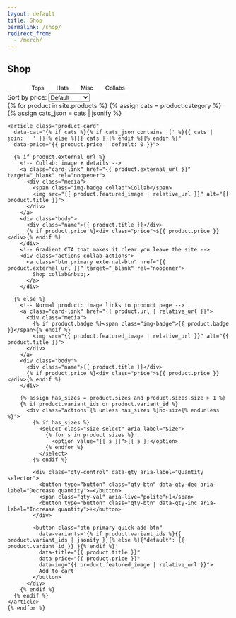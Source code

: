 ```yaml
---
layout: default
title: Shop
permalink: /shop/
redirect_from:
  - /merch/
---
```


<section class="container merch-index">
  <h1>Shop</h1>

  <!-- Filters + Sort -->
  <div class="shop-controls">
    <div class="filter">
      <button class="chip active" data-filter="all">All</button>
      <button class="chip" data-filter="tops">Tops</button>
      <button class="chip" data-filter="hats">Hats</button>
      <button class="chip" data-filter="misc">Misc</button>
      <button class="chip" data-filter="collab">Collabs</button>
    </div>
    <div class="sort">
      <label for="sortPrice">Sort by price:</label>
      <select id="sortPrice">
        <option value="default">Default</option>
        <option value="asc">Low to High</option>
        <option value="desc">High to Low</option>
      </select>
    </div>
  </div>

  <!-- Grid -->
  <div class="products" id="products">
    {% for product in site.products %}
    {% assign cats = product.category %}
    {% assign cats_json = cats | jsonify %}

    <article class="product-card"
      data-cat="{% if cats %}{% if cats_json contains '[' %}{{ cats | join: ' ' }}{% else %}{{ cats }}{% endif %}{% endif %}"
      data-price="{{ product.price | default: 0 }}">

      {% if product.external_url %}
        <!-- Collab: image + details -->
        <a class="card-link" href="{{ product.external_url }}" target="_blank" rel="noopener">
          <div class="media">
            <span class="img-badge collab">Collab</span>
            <img src="{{ product.featured_image | relative_url }}" alt="{{ product.title }}">
          </div>
        </a>
        <div class="body">
          <div class="name">{{ product.title }}</div>
          {% if product.price %}<div class="price">${{ product.price }}</div>{% endif %}
        </div>
        <!-- Gradient CTA that makes it clear you leave the site -->
        <div class="actions collab-actions">
          <a class="btn primary external-btn" href="{{ product.external_url }}" target="_blank" rel="noopener">
            Shop collab&nbsp;↗
          </a>
        </div>

      {% else %}
        <!-- Normal product: image links to product page -->
        <a class="card-link" href="{{ product.url | relative_url }}">
          <div class="media">
            {% if product.badge %}<span class="img-badge">{{ product.badge }}</span>{% endif %}
            <img src="{{ product.featured_image | relative_url }}" alt="{{ product.title }}">
          </div>
        </a>
        <div class="body">
          <div class="name">{{ product.title }}</div>
          {% if product.price %}<div class="price">${{ product.price }}</div>{% endif %}
        </div>

        {% assign has_sizes = product.sizes and product.sizes.size > 1 %}
        {% if product.variant_ids or product.variant_id %}
          <div class="actions {% unless has_sizes %}no-size{% endunless %}">
            {% if has_sizes %}
              <select class="size-select" aria-label="Size">
                {% for s in product.sizes %}
                  <option value="{{ s }}">{{ s }}</option>
                {% endfor %}
              </select>
            {% endif %}

            <div class="qty-control" data-qty aria-label="Quantity selector">
              <button type="button" class="qty-btn" data-qty-dec aria-label="Decrease quantity">−</button>
              <span class="qty-val" aria-live="polite">1</span>
              <button type="button" class="qty-btn" data-qty-inc aria-label="Increase quantity">+</button>
            </div>

            <button class="btn primary quick-add-btn"
              data-variants='{% if product.variant_ids %}{{ product.variant_ids | jsonify }}{% else %}{"default": {{ product.variant_id }} }{% endif %}'
              data-title="{{ product.title }}"
              data-price="{{ product.price }}"
              data-img="{{ product.featured_image | relative_url }}">
              Add to cart
            </button>
          </div>
        {% endif %}
      {% endif %}
    </article>
    {% endfor %}
  </div>
</section>

<style>
  /* chips */
  .chip{ border:1px solid var(--border); padding:.35rem .75rem; border-radius:999px; background:#fff; cursor:pointer; }
  .chip.active{ background:var(--navy); color:#fff; }

  /* card skeleton + smaller media */
  .product-card{
    display:flex; flex-direction:column; background:#fff; border:1px solid var(--border);
    border-radius:var(--r); box-shadow:var(--shadow); overflow:hidden;
  }
  .product-card .media{ position:relative; background:#eef3ff; }
  .product-card .media img{ width:100%; height:200px; object-fit:cover; } /* smaller image height */
  .product-card .body{ padding:12px 14px; display:grid; gap:6px; }
  .product-card .name{ font-weight:700; font-size:1rem; }
  .product-card .price{ color:var(--muted); }

  /* overlay badge on image */
  .img-badge{
    position:absolute; left:10px; top:10px;
    padding:4px 10px; font-size:.75rem; font-weight:700; line-height:1;
    border-radius:999px; color:#fff; background: var(--brand);
    box-shadow:0 6px 16px rgba(0,0,0,.1); pointer-events:none;
  }
  .img-badge.collab{ background: linear-gradient(90deg, var(--brand), var(--navy)); }

  /* tidy footer rows */
  .actions{
    margin-top:auto; padding:12px 14px 14px; display:grid; align-items:center; gap:.6rem;
    grid-template-columns: minmax(140px,1fr) auto minmax(150px,auto); /* size | qty | button */
  }
  .actions.no-size{ grid-template-columns: auto minmax(150px,auto); } /* qty | button when no size */

  .size-select{
    min-width:140px; padding:.45rem .6rem; border:1px solid var(--border);
    border-radius:10px; background:#fff;
  }

  .qty-control{
    display:inline-flex; align-items:center; gap:.5rem; padding:.25rem;
    border:1px solid var(--border); border-radius:12px; background:#fff;
    box-shadow:0 1px 2px rgba(0,0,0,.04);
  }
  .qty-btn{ width:34px; height:34px; border:0; border-radius:10px; background:#f6f6f6; font-size:1.15rem; line-height:1; cursor:pointer; }
  .qty-val{ width:2ch; text-align:center; font-variant-numeric: tabular-nums; }

  .quick-add-btn{
    justify-self:end; white-space:nowrap; padding:.6rem 1rem; border-radius:12px;
    display:inline-flex; align-items:center; justify-content:center;
  }

  /* collab CTA fills the row (cleaner) */
  .collab-actions{ grid-template-columns: 1fr; }
  .external-btn{ width:100%; justify-content:center; }

  /* tighten overall grid on large screens (smaller cards) */
  @media (min-width:1100px){
    .products{ grid-template-columns:repeat(12,1fr); }
    .product-card{ grid-column: span 3; } /* 4 per row */
  }
</style>

<script>
document.addEventListener('DOMContentLoaded', () => {
  // qty stepper
  document.addEventListener('click', (e)=>{
    const dec = e.target.closest('[data-qty-dec]');
    const inc = e.target.closest('[data-qty-inc]');
    if(dec || inc){
      const wrap = (dec||inc).closest('[data-qty]');
      const valEl = wrap.querySelector('.qty-val');
      let n = parseInt(valEl.textContent || '1', 10) || 1;
      n += inc ? 1 : -1;
      n = Math.max(1, Math.min(99, n));
      valEl.textContent = n;
    }
  });

  // quick add
  document.addEventListener('click', (e)=>{
    const btn = e.target.closest('.quick-add-btn');
    if(!btn) return;

    const card = btn.closest('.product-card');
    const variants = JSON.parse(btn.dataset.variants || '{}');

    const sel = card.querySelector('.size-select');
    const size = sel ? sel.value : Object.keys(variants)[0];
    const variantId = size && variants[size];

    const qty = Math.max(1, parseInt(card.querySelector('.qty-val')?.textContent || '1', 10));

    if(!variantId){ alert('Please select a size.'); return; }

    window.dispatchEvent(new CustomEvent('tm:add', { detail:{
      id:String(variantId), qty,
      title: btn.dataset.title, price: btn.dataset.price, img: btn.dataset.img
    }}));

    document.getElementById('mini-cart')?.classList.add('open');
    document.getElementById('cart-overlay')?.classList.add('show');
  });
});
</script>
